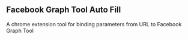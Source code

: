 ## Facebook Graph Tool Auto Fill

A chrome extension tool for binding parameters from URL to Facebook Graph Tool
